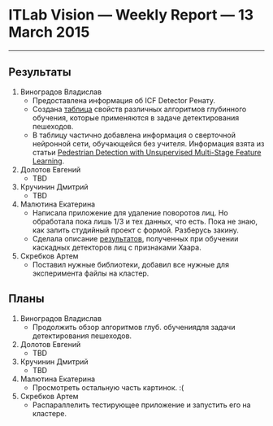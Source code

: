 # ITLab Vision — Weekly Report — 13 March 2015

----------------

## Результаты

  1. Виноградов Владислав
     - Предоставлена информация об ICF Detector Ренату.
     - Создана [таблица][pedestrian-detection-nets] свойств различных алгоритмов
     глубинного обучения, которые применяются в задаче детектирования пешеходов.
     - В таблицу частично добавлена информация о сверточной нейронной сети,
     обучающейся без учителя. Информация взята из статьи
     [Pedestrian Detection with Unsupervised Multi-Stage Feature Learning][Sermanet-et-al].
  1. Долотов Евгений
     - TBD
  1. Кручинин Дмитрий
     - TBD
  1. Малютина Екатерина
     - Написала приложение для удаление поворотов лиц.
     Но обработала пока лишь 1/3 и тех данных, что есть.
     Пока не знаю, как залить студийный проект с формой. Разберусь закину. 
	 - Сделала описание [результатов][haar-detector-roc-curves],
     полученных при обучении каскадных детекторов лиц с признаками Хаара.
  1. Скребков Артем
     - Поставил нужные библиотеки,
     добавил все нужные для эксперимента файлы на кластер.

## Планы

  1. Виноградов Владислав
     - Продолжить обзор алгоритмов глуб. обучениядля задачи детектирования
     пешеходов.
  1. Долотов Евгений
     - TBD
  1. Кручинин Дмитрий
     - TBD
  1. Малютина Екатерина
     - Просмотреть остальную часть картинок. :(
  1. Скребков Артем
     - Распараллелить тестирующее приложение и запустить его на кластере.


<!-- LINKS -->

[pedestrian-detection-nets]: https://docs.google.com/spreadsheets/d/1iOSLENOhO8y_Qped1Vl4PHmNuWIeEYp5qcLOHCfj5Ng/edit?usp=sharin
[Sermanet-et-al]: http://cs.nyu.edu/~sermanet/papers/sermanet-cvpr-13.pdf
[haar-detector-roc-curves]: https://docs.google.com/document/d/16ADrX0LosphwphVIV5ewdELX3t5mF6UNhF0bR000b7w/edit?usp=sharing
